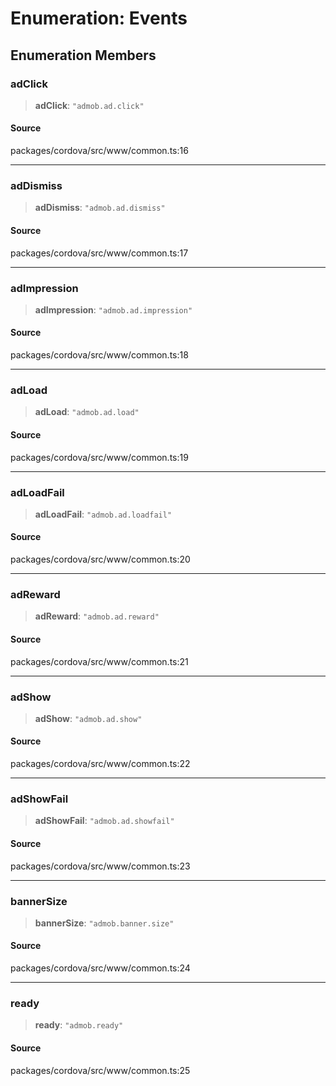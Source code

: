 # Enumeration: Events

## Enumeration Members

### adClick

> **adClick**: `"admob.ad.click"`

#### Source

packages/cordova/src/www/common.ts:16

***

### adDismiss

> **adDismiss**: `"admob.ad.dismiss"`

#### Source

packages/cordova/src/www/common.ts:17

***

### adImpression

> **adImpression**: `"admob.ad.impression"`

#### Source

packages/cordova/src/www/common.ts:18

***

### adLoad

> **adLoad**: `"admob.ad.load"`

#### Source

packages/cordova/src/www/common.ts:19

***

### adLoadFail

> **adLoadFail**: `"admob.ad.loadfail"`

#### Source

packages/cordova/src/www/common.ts:20

***

### adReward

> **adReward**: `"admob.ad.reward"`

#### Source

packages/cordova/src/www/common.ts:21

***

### adShow

> **adShow**: `"admob.ad.show"`

#### Source

packages/cordova/src/www/common.ts:22

***

### adShowFail

> **adShowFail**: `"admob.ad.showfail"`

#### Source

packages/cordova/src/www/common.ts:23

***

### bannerSize

> **bannerSize**: `"admob.banner.size"`

#### Source

packages/cordova/src/www/common.ts:24

***

### ready

> **ready**: `"admob.ready"`

#### Source

packages/cordova/src/www/common.ts:25
